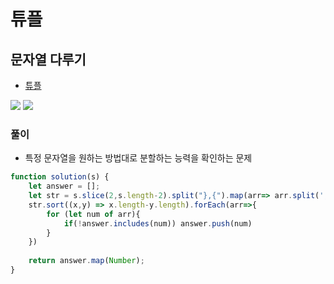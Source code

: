 
# 튜플

## 문자열 다루기
  - [튜플](https://programmers.co.kr/learn/courses/30/lessons/64065)

  <img src="https://user-images.githubusercontent.com/62092665/138085835-3980a472-4459-47e7-894b-9f74d7ac72a0.png">

  <img src="https://user-images.githubusercontent.com/62092665/138085881-0e15c680-54b8-4c0b-8556-f97fa59d55aa.png">



### 풀이
  - 특정 문자열을 원하는 방법대로 분할하는 능력을 확인하는 문제

```javascript
function solution(s) {
    let answer = [];    
    let str = s.slice(2,s.length-2).split("},{").map(arr=> arr.split(','))
    str.sort((x,y) => x.length-y.length).forEach(arr=>{
        for (let num of arr){
            if(!answer.includes(num)) answer.push(num)
        }
    })
    
    return answer.map(Number);
}
```
